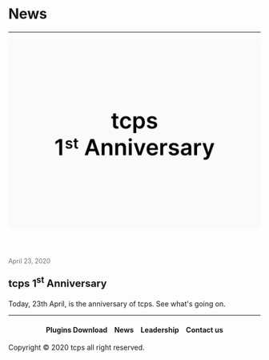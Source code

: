 <style>
h1 {text-align: center;}
h2 {text-align: left;}
h4 {text-align: center;}
h3 {text-align: left;}
p {text-align: center;}
a:link { text-decoration: none;}
a:active { text-decoration: none}
a:hover { text-decoration: none;}
a:visited { text-decoration: none;}
</style>
<style type="text/css">
  #left{
        text-align:left;
  }
  #right{
        text-align:right;
  }
  #title{
        font-size:20px;
        text-align:left;
        font-weight:bold;
  }
  #des{
        font-size:12.5px;
        text-align:left;
  }
  .block{
         display: inline-block
  .blank{
         display: inline-block
         width: 20px
         height: 20px
</style>
<h1><div id="left">News</div></h1>
<hr>
<div style="line-height: 100px;width: 100%>
            <a href="01/" style="height: 100%; width: 100%>
  <div class="block">
    <img src="/images/tcps_1st_anniversary_.png"></div>
            <div class="blank"></div>
              <p id="des" style="color:#727272;">April 23, 2020</p>
              <p id="title">tcps 1<sup>st</sup> Anniversary</p>
              <p id="left">Today, 23th April, is the anniversary of tcps. See what's going on.</p>
            </div>
            </a>
            </div>
<hr>
<h4><a href="/plugins/download">Plugins Download</a>&emsp;<a href="/news">News</a>&emsp;<a href="/leadership">Leadership</a>&emsp;<a href="/contact">Contact us</a></h4>
Copyright © 2020 tcps all right reserved.
